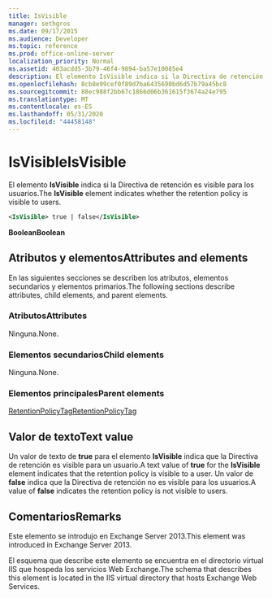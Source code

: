 ```yaml
---
title: IsVisible
manager: sethgros
ms.date: 09/17/2015
ms.audience: Developer
ms.topic: reference
ms.prod: office-online-server
localization_priority: Normal
ms.assetid: 403acdd5-3b79-46f4-9894-ba57e10085e4
description: El elemento IsVisible indica si la Directiva de retención es visible para los usuarios.
ms.openlocfilehash: 8cb8e99cef0f89d7ba6435690bd6d57b79a45bc8
ms.sourcegitcommit: 88ec988f2bb67c1866d06b361615f3674a24e795
ms.translationtype: MT
ms.contentlocale: es-ES
ms.lasthandoff: 05/31/2020
ms.locfileid: "44458148"
---
```

# <a name="isvisible"></a><span data-ttu-id="7aaa2-103">IsVisible</span><span class="sxs-lookup"><span data-stu-id="7aaa2-103">IsVisible</span></span>

<span data-ttu-id="7aaa2-104">El elemento **IsVisible** indica si la Directiva de retención es visible para los usuarios.</span><span class="sxs-lookup"><span data-stu-id="7aaa2-104">The **IsVisible** element indicates whether the retention policy is visible to users.</span></span> 
  
```XML
<IsVisible> true | false</IsVisible>
```

 <span data-ttu-id="7aaa2-105">**Boolean**</span><span class="sxs-lookup"><span data-stu-id="7aaa2-105">**Boolean**</span></span>
## <a name="attributes-and-elements"></a><span data-ttu-id="7aaa2-106">Atributos y elementos</span><span class="sxs-lookup"><span data-stu-id="7aaa2-106">Attributes and elements</span></span>

<span data-ttu-id="7aaa2-107">En las siguientes secciones se describen los atributos, elementos secundarios y elementos primarios.</span><span class="sxs-lookup"><span data-stu-id="7aaa2-107">The following sections describe attributes, child elements, and parent elements.</span></span>
  
### <a name="attributes"></a><span data-ttu-id="7aaa2-108">Atributos</span><span class="sxs-lookup"><span data-stu-id="7aaa2-108">Attributes</span></span>

<span data-ttu-id="7aaa2-109">Ninguna.</span><span class="sxs-lookup"><span data-stu-id="7aaa2-109">None.</span></span>
  
### <a name="child-elements"></a><span data-ttu-id="7aaa2-110">Elementos secundarios</span><span class="sxs-lookup"><span data-stu-id="7aaa2-110">Child elements</span></span>

<span data-ttu-id="7aaa2-111">Ninguna.</span><span class="sxs-lookup"><span data-stu-id="7aaa2-111">None.</span></span>
  
### <a name="parent-elements"></a><span data-ttu-id="7aaa2-112">Elementos principales</span><span class="sxs-lookup"><span data-stu-id="7aaa2-112">Parent elements</span></span>

[<span data-ttu-id="7aaa2-113">RetentionPolicyTag</span><span class="sxs-lookup"><span data-stu-id="7aaa2-113">RetentionPolicyTag</span></span>](retentionpolicytag.md)
  
## <a name="text-value"></a><span data-ttu-id="7aaa2-114">Valor de texto</span><span class="sxs-lookup"><span data-stu-id="7aaa2-114">Text value</span></span>

<span data-ttu-id="7aaa2-115">Un valor de texto de **true** para el elemento **IsVisible** indica que la Directiva de retención es visible para un usuario.</span><span class="sxs-lookup"><span data-stu-id="7aaa2-115">A text value of **true** for the **IsVisible** element indicates that the retention policy is visible to a user.</span></span> <span data-ttu-id="7aaa2-116">Un valor de **false** indica que la Directiva de retención no es visible para los usuarios.</span><span class="sxs-lookup"><span data-stu-id="7aaa2-116">A value of **false** indicates the retention policy is not visible to users.</span></span> 
  
## <a name="remarks"></a><span data-ttu-id="7aaa2-117">Comentarios</span><span class="sxs-lookup"><span data-stu-id="7aaa2-117">Remarks</span></span>

<span data-ttu-id="7aaa2-118">Este elemento se introdujo en Exchange Server 2013.</span><span class="sxs-lookup"><span data-stu-id="7aaa2-118">This element was introduced in Exchange Server 2013.</span></span>
  
<span data-ttu-id="7aaa2-119">El esquema que describe este elemento se encuentra en el directorio virtual IIS que hospeda los servicios Web Exchange.</span><span class="sxs-lookup"><span data-stu-id="7aaa2-119">The schema that describes this element is located in the IIS virtual directory that hosts Exchange Web Services.</span></span>
  

